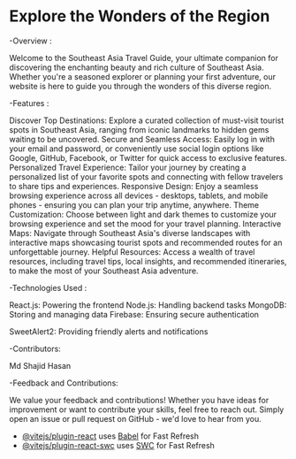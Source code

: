 

# Explore the Wonders of the Region


-Overview :

 Welcome to the Southeast Asia Travel Guide, your ultimate companion for discovering the enchanting beauty and rich culture of Southeast 
 Asia. Whether you're a seasoned explorer or planning your first adventure, our website is here to guide you through the wonders of this 
 diverse region.


-Features :

Discover Top Destinations: Explore a curated collection of must-visit tourist spots in Southeast Asia, ranging from iconic landmarks to hidden gems waiting to be uncovered.
Secure and Seamless Access: Easily log in with your email and password, or conveniently use social login options like Google, GitHub, Facebook, or Twitter for quick access to exclusive features.
Personalized Travel Experience: Tailor your journey by creating a personalized list of your favorite spots and connecting with fellow travelers to share tips and experiences.
Responsive Design: Enjoy a seamless browsing experience across all devices - desktops, tablets, and mobile phones - ensuring you can plan your trip anytime, anywhere.
Theme Customization: Choose between light and dark themes to customize your browsing experience and set the mood for your travel planning.
Interactive Maps: Navigate through Southeast Asia's diverse landscapes with interactive maps showcasing tourist spots and recommended routes for an unforgettable journey.
Helpful Resources: Access a wealth of travel resources, including travel tips, local insights, and recommended itineraries, to make the most of your Southeast Asia adventure.


-Technologies Used :

React.js: Powering the frontend
Node.js: Handling backend tasks
MongoDB: Storing and managing data
Firebase: Ensuring secure authentication

SweetAlert2: Providing friendly alerts and notifications

-Contributors:

Md Shajid Hasan


-Feedback and Contributions:

We value your feedback and contributions! Whether you have ideas for improvement or want to contribute your skills, feel free to reach out. Simply open an issue or pull request on GitHub - we'd love to hear from you.



- [@vitejs/plugin-react](https://github.com/vitejs/vite-plugin-react/blob/main/packages/plugin-react/README.md) uses [Babel](https://babeljs.io/) for Fast Refresh
- [@vitejs/plugin-react-swc](https://github.com/vitejs/vite-plugin-react-swc) uses [SWC](https://swc.rs/) for Fast Refresh
